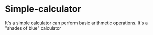 # Simple-calculator
It's a simple calculator can perform basic arithmetic operations. It's a "shades of blue" calculator

